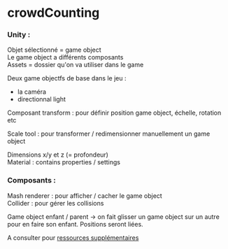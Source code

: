 # crowdCounting

### Unity :
Objet sélectionné = game object<br/>
Le game object a différents composants<br/>
Assets = dossier qu'on va utiliser dans le game

Deux game objectfs de base dans le jeu :
- la caméra
- directionnal light

Composant transform : pour définir position game object, échelle, rotation etc<br/>

Scale tool : pour transformer / redimensionner manuellement un game object<br/>

Dimensions x/y et z (= profondeur)<br/>
Material : contains properties / settings<br/>

### Composants :
Mash renderer : pour afficher / cacher le game object<br/>
Collider : pour gérer les collisions<br/>

Game object enfant / parent -> on fait glisser un game object sur un autre pour en faire son enfant. Positions seront liées.<br/>

A consulter pour [ressources supplémentaires](https://assetstore.unity.com/)

<!-- cas d'usage :
comptage de foule
dépôt d'ordures sauvages
malaises 

jumeaux numériques de villes

donnée synthétique

améliorer sécurité citoyens dans espace public
en mettant à dispo systèmes d'acquisition de données (= l'image ici -> caméras de  vidéoprotection)

Ce qu'ils ont : reproduisent ville dans moteur de jeu open source pour générer leurs problèmes dans un jeu / générer des données synthétiques

données très volumineuses mais peuvent pas entrainer algo d'apprentissage car données = protégées

création d'un monde parallèle, automatisé, transparent pour citoyen

bureau valorisation donnée ministère composé de data scientists, anciens EIG
environnement pluridisciplinaire, traitement donnée

Objectifs : + de transparence pour usager concernant vidéoprotection grâce à plateforme de démo + proposer un tas d'usage aux SP qui veulent s'en servir

Pas de reconnaissance faciale

Possibilité de poursuivre le projet

Comptage approximatif
Taux de fiabilité à renseigner ?

-->